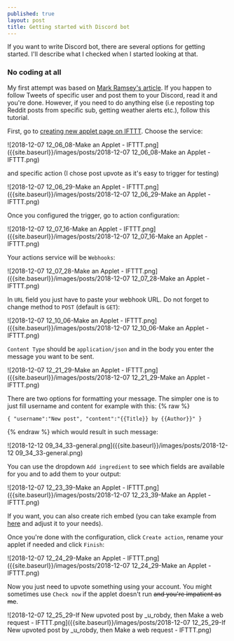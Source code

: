 ```yaml
---
published: true
layout: post
title: Getting started with Discord bot
---
```

If you want to write Discord bot, there are several options for getting started. I'll describe what I checked when I started looking at that.

### No coding at all

My first attempt was based on [Mark Ramsey's article](https://medium.com/dolphin-squad/bringing-twitter-tweets-into-discord-channels-e8ded1581da8). If you happen to follow Tweets of specific user and post them to your Discord, read it and you're done. However, if you need to do anything else (i.e reposting top Reddit posts from specific sub, getting weather alerts etc.), follow this tutorial.

<!--more-->

First, go to [creating new applet page on IFTTT](https://ifttt.com/create). Choose the service:

![2018-12-07 12_06_08-Make an Applet - IFTTT.png]({{site.baseurl}}/images/posts/2018-12-07 12_06_08-Make an Applet - IFTTT.png)

and specific action (I chose post upvote as it's easy to trigger for testing)

![2018-12-07 12_06_29-Make an Applet - IFTTT.png]({{site.baseurl}}/images/posts/2018-12-07 12_06_29-Make an Applet - IFTTT.png)

Once you configured the trigger, go to action configuration:

![2018-12-07 12_07_16-Make an Applet - IFTTT.png]({{site.baseurl}}/images/posts/2018-12-07 12_07_16-Make an Applet - IFTTT.png)

Your actions service will be `Webhooks`:

![2018-12-07 12_07_28-Make an Applet - IFTTT.png]({{site.baseurl}}/images/posts/2018-12-07 12_07_28-Make an Applet - IFTTT.png)

In `URL` field you just have to paste your webhook URL. Do not forget to change method to `POST` (default is `GET`):

![2018-12-07 12_10_06-Make an Applet - IFTTT.png]({{site.baseurl}}/images/posts/2018-12-07 12_10_06-Make an Applet - IFTTT.png)

`Content Type` should be `application/json` and in the body you enter the message you want to be sent.

![2018-12-07 12_21_29-Make an Applet - IFTTT.png]({{site.baseurl}}/images/posts/2018-12-07 12_21_29-Make an Applet - IFTTT.png)

There are two options for formatting your message. The simpler one is to just fill username and content for example with this:
{% raw %}

```
{ "username":"New post", "content":"{{Title}} by {{Author}}" }
```
{% endraw %}
which would result in such message:

![2018-12-12 09_34_33-general.png]({{site.baseurl}}/images/posts/2018-12-12 09_34_33-general.png)

You can use the dropdown `Add ingredient` to see which fields are available for you and to add them to your output:

![2018-12-07 12_23_39-Make an Applet - IFTTT.png]({{site.baseurl}}/images/posts/2018-12-07 12_23_39-Make an Applet - IFTTT.png)


If you want, you can also create rich embed (you can take example from [here](https://birdie0.github.io/discord-webhooks-guide/discord_webhook.html) and adjust it to your needs). 

Once you're done with the configuration, click `Create action`, rename your applet if needed and click `Finish`:

![2018-12-07 12_24_29-Make an Applet - IFTTT.png]({{site.baseurl}}/images/posts/2018-12-07 12_24_29-Make an Applet - IFTTT.png)

Now you just need to upvote something using your account. You might sometimes use `Check now` if the applet doesn't run ~~and you're impatient as me~~.

![2018-12-07 12_25_29-If New upvoted post by _u_robdy, then Make a web request - IFTTT.png]({{site.baseurl}}/images/posts/2018-12-07 12_25_29-If New upvoted post by _u_robdy, then Make a web request - IFTTT.png)